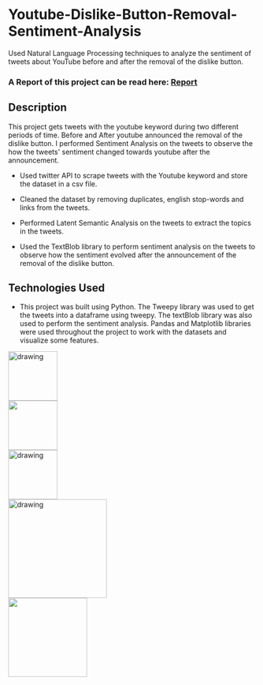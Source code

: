 # Youtube-Dislike-Button-Removal-Sentiment-Analysis
Used Natural Language Processing techniques to analyze the sentiment of tweets about YouTube before and after the removal of the dislike button.


### A Report of this project can be read here: [Report](https://drive.google.com/file/d/12viM7A_grnAmJCeKxcEuL2jymg1zfD60/view)


## Description

This project gets tweets with the youtube keyword during two different periods of time. Before and After youtube announced the removal of the dislike button. I performed Sentiment Analysis on the tweets to observe the how the tweets' sentiment changed towards youtube after the announcement.

* Used twitter API to scrape tweets with the Youtube keyword and store the dataset in a csv file.

* Cleaned the dataset by removing duplicates, english stop-words and links from the tweets.

* Performed Latent Semantic Analysis on the tweets to extract the topics in the tweets.

*  Used the TextBlob library to perform sentiment analysis on the tweets to observe how the sentiment evolved after the announcement of the removal of the dislike button.

## Technologies Used
* This project was built using Python. The Tweepy library was used to get the tweets into a dataframe using tweepy. The textBlob library was also used to perform the sentiment analysis.
Pandas and Matplotlib libraries were used throughout the project to work with the datasets and visualize some features. 

<div class="row">
  <div class="column">
    <img align="left" src="https://upload.wikimedia.org/wikipedia/commons/thumb/c/c3/Python-logo-notext.svg/640px-Python-logo-notext.svg.png" alt="drawing" width="100"/>
  </div>
  <div class="column">
    <img align="left" src="https://1.bp.blogspot.com/-70-mnYEM1Hk/XZHpa2pka4I/AAAAAAAAB2o/mA9kk8zUTg00i636u2SL5E-MHXZVkyBTACLcBGAsYHQ/s1600/Capture.PNG" width="100"/>
  </div>
  <div class="column">
    <img align="left" src="https://upload.wikimedia.org/wikipedia/commons/0/01/Created_with_Matplotlib-logo.svg" alt="drawing" width="100"/>
  </div>
  <div class="column">
    <img align="left" src="https://upload.wikimedia.org/wikipedia/commons/e/ed/Pandas_logo.svg" alt="drawing" width="200"/>
  </div>
  <div class="column">
    <img align="left" src="https://twilio-cms-prod.s3.amazonaws.com/images/twitter-python-logos.width-808.jpg" width="160"/>
  </div>
</div>

